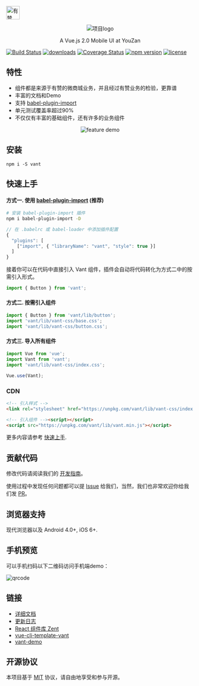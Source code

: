<p>
    <a href="https://github.com/youzan/"><img alt="有赞logo" width="36px" src="https://img.yzcdn.cn/public_files/2017/02/09/e84aa8cbbf7852688c86218c1f3bbf17.png" alt="youzan">
    </a>
</p>
<p align="center">
    <img alt="项目logo" src="https://img.yzcdn.cn/upload_files/2017/04/20/FlkVrSlOr-SGK9qQqtilN6-IFZyT.png">
</p>
<p align="center">A Vue.js 2.0 Mobile UI at YouZan</p>

[![Build Status](https://travis-ci.org/youzan/vant.svg?branch=master)](https://travis-ci.org/youzan/vant) 
[![downloads](https://img.shields.io/npm/dt/vant.svg)](https://www.npmjs.com/package/vant) 
[![Coverage Status](https://img.shields.io/codecov/c/github/youzan/vant/dev.svg)](https://codecov.io/github/youzan/vant?branch=dev)
[![npm version](https://img.shields.io/npm/v/vant.svg?style=flat)](https://www.npmjs.com/package/vant) 
[![license](https://img.shields.io/npm/l/vant.svg)](https://www.npmjs.com/package/vant)
 
## 特性

- 组件都是来源于有赞的微商城业务，并且经过有赞业务的检验，更靠谱
- 丰富的文档和Demo
- 支持 [babel-plugin-import](https://github.com/ant-design/babel-plugin-import)
- 单元测试覆盖率超过90%
- 不仅仅有丰富的基础组件，还有许多的业务组件

<p align="center">
  <img alt="feature demo" src="https://img.yzcdn.cn/public_files/2017/12/05/a3c59ca87ff49f160158a5a202c88804.png">
</p >
 
## 安装

```shell
npm i -S vant
```
 
## 快速上手

#### 方式一. 使用 [babel-plugin-import](https://github.com/ant-design/babel-plugin-import) (推荐)
```bash
# 安装 babel-plugin-import 插件
npm i babel-plugin-import -D
```

```js
// 在 .babelrc 或 babel-loader 中添加插件配置
{
  "plugins": [
    ["import", { "libraryName": "vant", "style": true }]
  ]
}
```

接着你可以在代码中直接引入 Vant 组件，插件会自动将代码转化为方式二中的按需引入形式。

```js
import { Button } from 'vant';
```

#### 方式二. 按需引入组件

```js
import { Button } from 'vant/lib/button';
import 'vant/lib/vant-css/base.css';
import 'vant/lib/vant-css/button.css';
```
 
#### 方式三. 导入所有组件

```js
import Vue from 'vue';
import Vant from 'vant';
import 'vant/lib/vant-css/index.css';

Vue.use(Vant);
```

### CDN

```html
<!-- 引入样式 -->
<link rel="stylesheet" href="https://unpkg.com/vant/lib/vant-css/index.css">

<!-- 引入组件 --><script></script>
<script src="https://unpkg.com/vant/lib/vant.min.js"></script>
```

更多内容请参考 [快速上手](https://www.youzanyun.com/zanui/vant#/zh-CN/component/quickstart).

## 贡献代码

修改代码请阅读我们的 [开发指南](./.github/CONTRIBUTING.zh-CN.md)。

使用过程中发现任何问题都可以提 [Issue](https://github.com/youzan/vant/issues) 给我们，当然，我们也非常欢迎你给我们发 [PR](https://github.com/youzan/vant/pulls)。

## 浏览器支持
现代浏览器以及 Android 4.0+, iOS 6+.

## 手机预览

可以手机扫码以下二维码访问手机端demo：

![qrcode](https://img.yzcdn.cn/v2/image/youzanyun/zanui/pc/zanui_vue_mobile_preview_03.png)

## 链接
- [详细文档](https://www.youzanyun.com/zanui/vant)
- [更新日志](https://www.youzanyun.com/zanui/vant#/en-US/component/changelog)
- [React 组件库 Zent](https://www.youzanyun.com/zanui/zent)
- [vue-cli-template-vant](https://github.com/youzan/vue-cli-template-vant) 
- [vant-demo](https://github.com/youzan/vant-demo)
 
## 开源协议

本项目基于 [MIT](https://zh.wikipedia.org/wiki/MIT%E8%A8%B1%E5%8F%AF%E8%AD%89) 协议，请自由地享受和参与开源。
